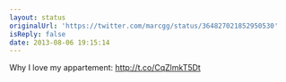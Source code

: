 ```yaml
---
layout: status
originalUrl: 'https://twitter.com/marcgg/status/364827021852950530'
isReply: false
date: 2013-08-06 19:15:14
---
```


Why I love my appartement: http://t.co/CqZlmkT5Dt
